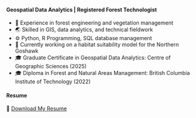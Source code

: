 #### Geospatial Data Analytics | Registered Forest Technologist
- 🌲 Experience in forest engineering and vegetation management
- 🌏 Skilled in GIS, data analytics, and technical fieldwork
- ⚙️ Python, R Programming, SQL database management
- 🦅 Currently working on a habitat suitability model for the Northern Goshawk
- 🎓 Graduate Certificate in Geospatial Data Analytics: Centre of Geographic Sciences (2025)
- 🎓 Diploma in Forest and Natural Areas Management: British Columbia Institute of Technology (2022)

#### Resume
📄 [Download My Resume](https://github.com/ryanjamesmilia/ryanjamesmilia/raw/main/resume.pdf)
